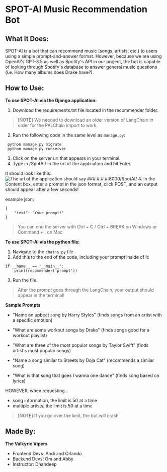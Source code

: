 # **SPOT-AI Music Recommendation Bot**

## **What It Does:**
SPOT-AI is a bot that can recommend music (songs, artists, etc.) to users using a simple prompt-and-answer format. However, because we are using OpenAI's GPT-3.5 as well as Spotify's API in our project, the bot is capable of looking through Spotify's database to answer general music questions (i.e. How many albums does Drake have?). 

## **How to Use:**
**To use SPOT-AI via the Django application:**
1. Download the requirements.txt file located in the recommender folder.
> [NOTE]
> We needed to download an older version of LangChain in order for the PALChain import to work.
2. Run the following code in the same level as `manage.py`:
```
 python manage.py migrate
 python manage.py runserver
 ```
3. Click on the server url that appears in your terminal.
3. Type in /SpotAI/ in the url of the application and hit Enter.

It should look like this:
![The url of the application should say ###.#.#.#:8000/SpotAI/](https://github.com/ahirobe/AImusicQA/assets/110489102/5b594556-f643-403e-b354-68f357286bb2)
4. In the Content box, enter a prompt in the json format, click POST, and an output should appear after a few seconds!

example json:
```
{
	"text": "Your prompt!" 
}
```
> You can end the server with Ctrl + C / Ctrl + BREAK on Windows or Command + . on Mac

**To use SPOT-AI via the python file:**
1. Navigate to the `chains.py` file.
2. Add this to the end of the code, including your prompt inside of it:
```
if __name__ == '__main__':
    print(recommender('prompt'))
```
3. Run the file.
> After the prompt goes through the LangChain, your output should appear in the terminal!

**Sample Prompts**

- "Name an upbeat song by Harry Styles" (finds songs from an artist with a specific emotion)

- "What are some workout songs by Drake" (finds songs good for a workout playlist)

- "What are three of the most popular songs by Taylor Swift" (finds artist's most popular songs)

- "Name a song similar to Streets by Doja Cat" (recommends a similar song)

- "What is that song that goes I wanna one dance" (finds song based on lyrics)

HOWEVER, when requesting...
- song information, the limit is 50 at a time
- multiple artists, the limit is 50 at a time
> [NOTE] If you go over the limit, the bot will crash.

## **Made By:**
**The Valkyrie Vipers**
- Frontend Devs: Andi and Orlando
- Backend Devs: Om and Abby
- Instructor: Dhandeep


